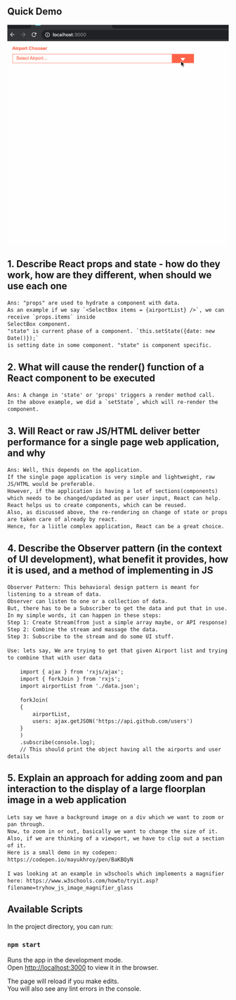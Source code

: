 ## Quick Demo
![](public/demo.gif)

## 1. Describe React props and state - how do they work, how are they different, when should we use each one
    Ans: "props" are used to hydrate a component with data. 
    As an example if we say `<SelectBox items = {airportList} />`, we can receive `props.items` inside 
    SelectBox component.
    "state" is current phase of a component. `this.setState({date: new Date()});` 
    is setting date in some component. "state" is component specific. 

## 2. What will cause the render() function of a React component to be executed
    Ans: A change in 'state' or 'props' triggers a render method call. 
    In the above example, we did a `setState`, which will re-render the component.

## 3. Will React or raw JS/HTML deliver better performance for a single page web application, and why
    Ans: Well, this depends on the application. 
    If the single page application is very simple and lightweight, raw JS/HTML would be preferable. 
    However, if the application is having a lot of sections(components) which needs to be changed/updated as per user input, React can help. 
    React helps us to create components, which can be reused. 
    Also, as discussed above, the re-rendering on change of state or props are taken care of already by react. 
    Hence, for a liitle complex application, React can be a great choice.

## 4. Describe the Observer pattern (in the context of UI development), what benefit it provides, how it is used, and a method of implementing in JS
    Observer Pattern: This behavioral design pattern is meant for listening to a stream of data. 
    Observer can listen to one or a collection of data. 
    But, there has to be a Subscriber to get the data and put that in use.
    In my simple words, it can happen in these steps:
    Step 1: Create Stream(from just a simple array maybe, or API response)
    Step 2: Combine the stream and massage the data.
    Step 3: Subscribe to the stream and do some UI stuff.

    Use: lets say, We are trying to get that given Airport list and trying to combine that with user data

        import { ajax } from 'rxjs/ajax';
        import { forkJoin } from 'rxjs';
        import airportList from './data.json';

        forkJoin(
        {
            airportList,
            users: ajax.getJSON('https://api.github.com/users')
        }
        )
        .subscribe(console.log);
        // This should print the object having all the airports and user details

## 5. Explain an approach for adding zoom and pan interaction to the display of a large floorplan image in a web application
    Lets say we have a background image on a div which we want to zoom or pan through. 
    Now, to zoom in or out, basically we want to change the size of it.
    Also, if we are thinking of a viewport, we have to clip out a section of it. 
    Here is a small demo in my codepen: https://codepen.io/mayukhroy/pen/BaKBQyN

    I was looking at an example in w3schools which implements a magnifier here: https://www.w3schools.com/howto/tryit.asp?filename=tryhow_js_image_magnifier_glass

## Available Scripts

In the project directory, you can run:

### `npm start`

Runs the app in the development mode.<br />
Open [http://localhost:3000](http://localhost:3000) to view it in the browser.

The page will reload if you make edits.<br />
You will also see any lint errors in the console.

